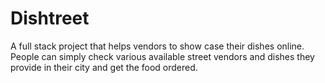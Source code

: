 # Dishtreet
A full stack project that helps vendors to show case their dishes online. People can simply check various available street vendors and dishes they provide in their city and get the food ordered.
